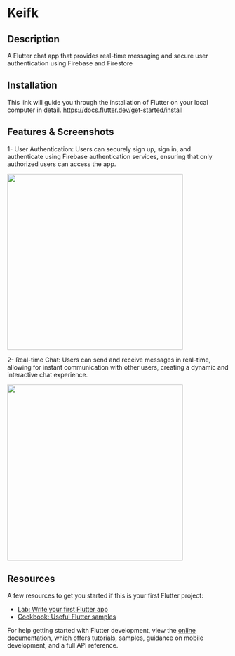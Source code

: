 # Keifk

## Description 

A Flutter chat app that provides real-time messaging and secure user authentication using Firebase and Firestore

## Installation 

This link will guide you through the installation of Flutter on your local computer in detail.
https://docs.flutter.dev/get-started/install

## Features & Screenshots
1- User Authentication: Users can securely sign up, sign in, and authenticate using Firebase authentication services, ensuring that only authorized users can access the app.

<img src="https://user-images.githubusercontent.com/65549274/232426171-98476bbc-0206-4764-b880-6a4520bf3d21.png" width="400">



2- Real-time Chat: Users can send and receive messages in real-time, allowing for instant communication with other users, creating a dynamic and interactive chat experience.

<img src="https://user-images.githubusercontent.com/65549274/232425940-dd421a78-0bf5-44f6-b953-02b409c098ce.png" width="400">


## Resources
A few resources to get you started if this is your first Flutter project:

- [Lab: Write your first Flutter app](https://docs.flutter.dev/get-started/codelab)
- [Cookbook: Useful Flutter samples](https://docs.flutter.dev/cookbook)

For help getting started with Flutter development, view the
[online documentation](https://docs.flutter.dev/), which offers tutorials,
samples, guidance on mobile development, and a full API reference.

